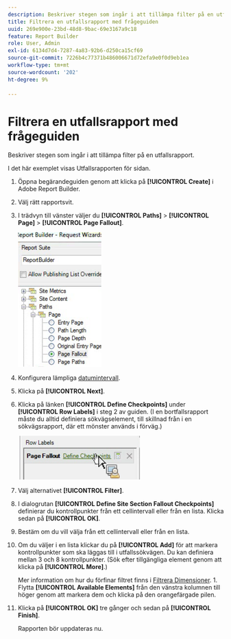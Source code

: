 ```yaml
---
description: Beskriver stegen som ingår i att tillämpa filter på en utfallsrapport.
title: Filtrera en utfallsrapport med frågeguiden
uuid: 269e900e-23bd-48d8-9bac-69e3167a9c18
feature: Report Builder
role: User, Admin
exl-id: 6134d7d4-7287-4a83-92b6-d250ca15cf69
source-git-commit: 7226b4c77371b486006671d72efa9e0f0d9eb1ea
workflow-type: tm+mt
source-wordcount: '202'
ht-degree: 9%

---
```


# Filtrera en utfallsrapport med frågeguiden

Beskriver stegen som ingår i att tillämpa filter på en utfallsrapport.

I det här exemplet visas Utfallsrapporten för sidan.

1. Öppna begärandeguiden genom att klicka på **[!UICONTROL Create]** i Adobe Report Builder.
1. Välj rätt rapportsvit.
1. I trädvyn till vänster väljer du **[!UICONTROL Paths]** > **[!UICONTROL Page]** > **[!UICONTROL Page Fallout]**.

   ![](assets/page_fallout.png)

1. Konfigurera lämpliga [datumintervall](/help/analyze/report-builder/data-requests/configuring-report-dates/custom-calendar.md).
1. Klicka på **[!UICONTROL Next]**.
1. Klicka på länken **[!UICONTROL Define Checkpoints]** under **[!UICONTROL Row Labels]** i steg 2 av guiden. (I en bortfallsrapport måste du alltid definiera sökvägselement, till skillnad från i en sökvägsrapport, där ett mönster används i förväg.)

   ![](assets/define_checkpoints.png)

1. Välj alternativet **[!UICONTROL Filter]**.

1. I dialogrutan **[!UICONTROL Define Site Section Fallout Checkpoints]** definierar du kontrollpunkter från ett cellintervall eller från en lista. Klicka sedan på **[!UICONTROL OK]**.
1. Bestäm om du vill välja från ett cellintervall eller från en lista.
1. Om du väljer i en lista klickar du på **[!UICONTROL Add]** för att markera kontrollpunkter som ska läggas till i utfallssökvägen. Du kan definiera mellan 3 och 8 kontrollpunkter. (Sök efter tillgängliga element genom att klicka på **[!UICONTROL More]**.)

   Mer information om hur du förfinar filtret finns i [Filtrera Dimensioner](/help/analyze/report-builder/layout/c-filter-dimensions/filter-dimensions.md). 1. Flytta **[!UICONTROL Available Elements]** från den vänstra kolumnen till höger genom att markera dem och klicka på den orangefärgade pilen.
1. Klicka på **[!UICONTROL OK]** tre gånger och sedan på **[!UICONTROL Finish]**.

   Rapporten bör uppdateras nu.
